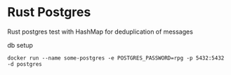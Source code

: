 # Rust Postgres

Rust postgres test with HashMap for deduplication of messages

db setup
```
docker run --name some-postgres -e POSTGRES_PASSWORD=rpg -p 5432:5432 -d postgres
```
